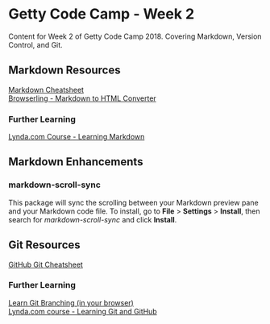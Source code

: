 # Getty Code Camp - Week 2
Content for Week 2 of Getty Code Camp 2018. Covering Markdown, Version Control, and Git.

## Markdown Resources
[Markdown Cheatsheet](https://github.com/adam-p/markdown-here/wiki/Markdown-Cheatsheet)  
[Browserling - Markdown to HTML Converter](https://www.browserling.com/tools/markdown-to-html)  

### Further Learning
[Lynda.com Course - Learning Markdown](https://www.lynda.com/Web-Development-tutorials/Up-Running-Markdown/438888-2.html)

## Markdown Enhancements
### markdown-scroll-sync
This package will sync the scrolling between your Markdown preview pane and your Markdown code file. To install, go to **File** > **Settings** > **Install**, then search for *markdown-scroll-sync* and click **Install**.

## Git Resources
[GitHub Git Cheatsheet](https://services.github.com/on-demand/downloads/github-git-cheat-sheet.pdf)  

### Further Learning
[Learn Git Branching (in your browser)](https://learngitbranching.js.org/)  
[Lynda.com course - Learning Git and GitHub](https://www.lynda.com/Git-tutorials/Up-Running-Git-GitHub/409275-2.html)
